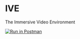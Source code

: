 # IVE
The Immersive Video Environment

[![Run in Postman](https://run.pstmn.io/button.svg)](https://www.getpostman.com/run-collection/:collection_id)
